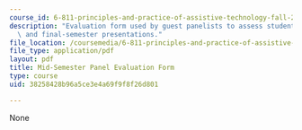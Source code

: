 ```yaml
---
course_id: 6-811-principles-and-practice-of-assistive-technology-fall-2014
description: "Evaluation form used by guest panelists to assess students\u2019 mid-\
  \ and final-semester presentations."
file_location: /coursemedia/6-811-principles-and-practice-of-assistive-technology-fall-2014/38258428b96a5ce3e4a69f9f8f26d801_PanelEvalForm.pdf
file_type: application/pdf
layout: pdf
title: Mid-Semester Panel Evaluation Form
type: course
uid: 38258428b96a5ce3e4a69f9f8f26d801

---
```

None